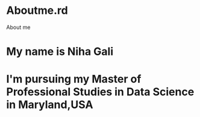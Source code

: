 # Aboutme.rd
About me
# My name is Niha Gali
# I'm pursuing my Master of Professional Studies in Data Science in Maryland,USA

